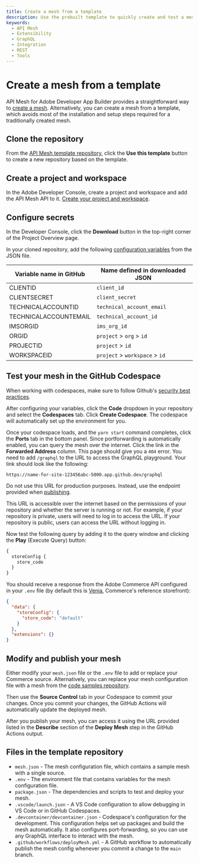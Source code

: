 ```yaml
---
title: Create a mesh from a template
description: Use the prebuilt template to quickly create and test a mesh.
keywords:
  - API Mesh
  - Extensibility
  - GraphQL
  - Integration
  - REST
  - Tools
---
```


# Create a mesh from a template

API Mesh for Adobe Developer App Builder provides a straightforward way to [create a mesh](create-mesh.md). Alternatively, you can create a mesh from a template, which avoids most of the installation and setup steps required for a traditionally created mesh.

## Clone the repository

From the [API Mesh template repository](https://github.com/adobe-commerce/api-mesh-starter-kit/), click the **Use this template** button to create a new repository based on the template.

## Create a project and workspace

In the Adobe Developer Console, create a project and workspace and add the API Mesh API to it. [Create your project and workspace](./work-with-mesh.md#projects-and-workspaces).

## Configure secrets

In the Developer Console, click the **Download** button in the top-right corner of the Project Overview page.

In your cloned repository, add the following [configuration variables](https://docs.github.com/en/actions/learn-github-actions/variables#creating-configuration-variables-for-a-repository) from the JSON file.

| Variable name in GitHub | Name defined in downloaded JSON |
| ---------- | ------- |
| CLIENTID | `client_id` |
| CLIENTSECRET | `client_secret` |
| TECHNICALACCOUNTID | `technical_account_email` |
| TECHNICALACCOUNTEMAIL | `technical_account_id` |
| IMSORGID | `ims_org_id` |
| ORGID | `project` > `org` > `id` |
| PROJECTID | `project` > `id` |
| WORKSPACEID | `project` > `workspace` > `id` |

## Test your mesh in the GitHub Codespace

<InlineAlert variant="info" slots="text"/>

When working with codespaces, make sure to follow Github's [security best practices](https://docs.github.com/en/codespaces/reference/security-in-github-codespaces).

After configuring your variables, click the **Code** dropdown in your repository and select the **Codespaces** tab. Click **Create Codespace**. The codespace will automatically set up the environment for you.

Once your codespace loads, and the `yarn start` command completes, click the **Ports** tab in the bottom panel. Since portforwarding is automatically enabled, you can query the mesh over the internet. Click the link in the **Forwarded Address** column. This page should give you a `404` error. You need to add `/graphql` to the URL to access the GraphQL playground. Your link should look like the following:

`https://name-for-site-123456abc-5000.app.github.dev/graphql`

<InlineAlert variant="info" slots="text" repeat="2"/>

Do not use this URL for production purposes. Instead, use the endpoint provided when [publishing](#modify-and-publish-your-mesh).

This URL is accessible over the internet based on the permissions of your repository and whether the server is running or not. For example, if your repository is private, users will need to log in to access the URL. If your repository is public, users can access the URL without logging in.

Now test the following query by adding it to the query window and clicking the **Play** (Execute Query) button:

```graphql
{
  storeConfig {
    store_code
  }
}
```

You should receive a response from the Adobe Commerce API configured in your `.env` file (by default this is [Venia](https://venia.magento.com), Commerce's reference storefront):

```json
{
  "data": {
    "storeConfig": {
      "store_code": "default"
    }
  },
  "extensions": {}
}
```

## Modify and publish your mesh

Either modify your `mesh.json` file or the `.env` file to add or replace your Commerce source. Alternatively, you can replace your mesh configuration file with a mesh from the [code samples repository](https://github.com/adobe/adobe-commerce-samples/tree/main/api-mesh).

Then use the **Source Control** tab in your Codespace to commit your changes. Once you commit your changes, the GitHub Actions will automatically update the deployed mesh.

After you publish your mesh, you can access it using the URL provided listed in the **Describe** section of the **Deploy Mesh** step in the GitHub Actions output.

## Files in the template repository

- `mesh.json` - The mesh configuration file, which contains a sample mesh with a single source.
- `.env` - The environment file that contains variables for the mesh configuration file.
- `package.json` - The dependencies and scripts to test and deploy your mesh.
- `.vscode/launch.json` - A VS Code configuration to allow debugging in VS Code or in GitHub Codespaces.
- `.devcontainer/devcontainer.json` - Codespace's configuration for the development. This configuration helps set up packages and build the mesh automatically. It also configures port-forwarding, so you can use any GraphQL interface to interact with the mesh.
- `.github/workflows/deployMesh.yml` - A GitHub workflow to automatically publish the mesh config whenever you commit a change to the `main` branch.
